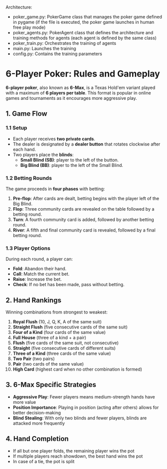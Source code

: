 Architecture:

- poker_game.py: PokerGame class that manages the poker game defined in pygame (if the file is executed, the poker game launches in human free play mode)
- poker_agents.py: PokerAgent class that defines the architecture and training methods for agents (each agent is defined by the same class)
- poker_train.py: Orchestrates the training of agents
- main.py: Launches the training
- config.py: Contains the training parameters






# 6-Player Poker: Rules and Gameplay

**6-player poker**, also known as **6-Max**, is a Texas Hold'em variant played with a maximum of **6 players per table**. This format is popular in online games and tournaments as it encourages more aggressive play.

## 1. Game Flow

### 1.1 Setup
- Each player receives **two private cards**.
- The dealer is designated by a **dealer button** that rotates clockwise after each hand.
- Two players place the **blinds**:
  - **Small Blind (SB)**: player to the left of the button.
  - **Big Blind (BB)**: player to the left of the Small Blind.

### 1.2 Betting Rounds
The game proceeds in **four phases** with betting:

1. **Pre-flop**: After cards are dealt, betting begins with the player left of the Big Blind.
2. **Flop**: Three community cards are revealed on the table followed by a betting round.
3. **Turn**: A fourth community card is added, followed by another betting round.
4. **River**: A fifth and final community card is revealed, followed by a final betting round.

### 1.3 Player Options
During each round, a player can:
- **Fold**: Abandon their hand.
- **Call**: Match the current bet.
- **Raise**: Increase the bet.
- **Check**: If no bet has been made, pass without betting.

## 2. Hand Rankings
Winning combinations from strongest to weakest:
1. **Royal Flush** (10, J, Q, K, A of the same suit)
2. **Straight Flush** (five consecutive cards of the same suit)
3. **Four of a Kind** (four cards of the same value)
4. **Full House** (three of a kind + a pair)
5. **Flush** (five cards of the same suit, not consecutive)
6. **Straight** (five consecutive cards of different suits)
7. **Three of a Kind** (three cards of the same value)
8. **Two Pair** (two pairs)
9. **Pair** (two cards of the same value)
10. **High Card** (highest card when no other combination is formed)

## 3. 6-Max Specific Strategies
- **Aggressive Play**: Fewer players means medium-strength hands have more value
- **Position Importance**: Playing in position (acting after others) allows for better decision-making
- **Blind Stealing**: With only two blinds and fewer players, blinds are attacked more frequently

## 4. Hand Completion
- If all but one player folds, the remaining player wins the pot
- If multiple players reach showdown, the best hand wins the pot
- In case of a tie, the pot is split
